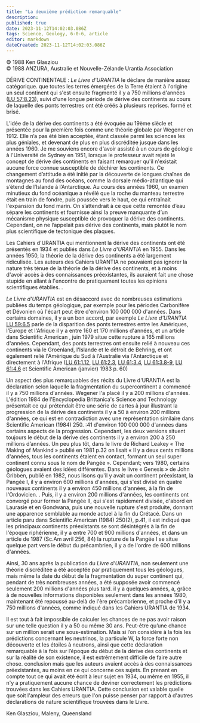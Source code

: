 ```yaml
---
title: "La deuxième prédiction remarquable"
description: 
published: true
date: 2023-11-12T14:02:03.086Z
tags: Science, Geology, 6-0-6, article
editor: markdown
dateCreated: 2023-11-12T14:02:03.086Z
---
```



<p class="v-card v-sheet theme--light grey lighten-3 px-2 py-1">© 1988 Ken Glasziou<br>© 1988 ANZURA, Australie et Nouvelle-Zélande Urantia Association</p>


DÉRIVE CONTINENTALE : _Le Livre d'URANTIA_ le déclare de manière assez catégorique. que toutes les terres émergées de la Terre étaient à l'origine un seul continent qui s'est ensuite fragmenté il y a 750 millions d'années (<a id="a14_223"></a>[LU 57:8.23](/fr/The_Urantia_Book/57#p8_23)), suivi d'une longue période de dérive des continents au cours de laquelle des ponts terrestres ont été créés à plusieurs reprises. formé et brisé.

L’idée de la dérive des continents a été évoquée au 19ème siècle et présentée pour la première fois comme une théorie globale par Wegener en 1912. Elle n’a pas été bien acceptée, étant classée parmi les sciences les plus géniales, et devenant de plus en plus discréditée jusque dans les années 1960. Je me souviens encore d'avoir assisté à un cours de géologie à l'Université de Sydney en 1951, lorsque le professeur avait rejeté le concept de dérive des continents en faisant remarquer qu'il n'existait aucune force connue susceptible de déchirer les continents. Ce changement d’attitude a été initié par la découverte de longues chaînes de montagnes au fond des océans, comme la dorsale médio-atlantique qui s’étend de l’Islande à l’Antarctique. Au cours des années 1960, un examen minutieux du fond océanique a révélé que la roche du manteau terrestre était en train de fondre, puis poussée vers le haut, ce qui entraînait l'expansion du fond marin. On s’attendrait à ce que cette remontée d’eau sépare les continents et fournisse ainsi la preuve manquante d’un mécanisme physique susceptible de provoquer la dérive des continents. Cependant, on ne l’appelait pas dérive des continents, mais plutôt le nom plus scientifique de tectonique des plaques.

Les Cahiers d'URANTIA qui mentionnent la dérive des continents ont été présentés en 1934 et publiés dans _Le Livre d'URANTIA_ en 1955. Dans les années 1950, la théorie de la dérive des continents a été largement ridiculisée. Les auteurs des Cahiers URANTIA ne pouvaient pas ignorer la nature très ténue de la théorie de la dérive des continents, et à moins d'avoir accès à des connaissances préexistantes, ils auraient fait une chose stupide en allant à l'encontre de pratiquement toutes les opinions scientifiques établies. .

_Le Livre d'URANTIA_ est en désaccord avec de nombreuses estimations publiées du temps géologique, par exemple pour les périodes Carbonifère et Dévonien où l'écart peut être d'environ 100 000 000 d'années. Dans certains domaines, il y a un bon accord, par exemple _Le Livre d'URANTIA_ <a id="a20_285"></a>[LU 59:6.5](/fr/The_Urantia_Book/59#p6_5) parle de la disparition des ponts terrestres entre les Amériques, l'Europe et l'Afrique il y a entre 160 et 170 millions d'années, et un article dans Scientific American , juin 1979 situe cette rupture à 165 millions d'années. Cependant, des ponts terrestres ont ensuite relié à nouveau ces continents via le Groenland, l'Islande et le détroit de Behring, et ont également relié l'Amérique du Sud à l'Australie via l'Antarctique et directement à l'Afrique (<a id="a20_784"></a>[LU 61:1.12](/fr/The_Urantia_Book/61#p1_12), <a id="a20_829"></a>[LU 61:2.3](/fr/The_Urantia_Book/61#p2_3), <a id="a20_872"></a>[LU 61:3.4](/fr/The_Urantia_Book/61#p3_4), <a id="a20_915"></a>[LU 61:3.8-9](/fr/The_Urantia_Book/61#p3_8), <a id="a20_960"></a>[LU 61:4.6](/fr/The_Urantia_Book/61#p4_6) et Scientific American (janvier) 1983 p. 60)

Un aspect des plus remarquables des récits du Livre d'URANTIA est la déclaration selon laquelle la fragmentation du supercontinent a commencé il y a 750 millions d'années. Wegener l'a placé il y a 200 millions d'années. L'édition 1984 de l'Encyclopedia Brittanica's Science and Technology présentait ce qui prétendait être une série de cartes à jour illustrant la progression de la dérive des continents il y a 50 à environ 200 millions d'années, ce qui est en contradiction avec une représentation similaire dans Scientific American (1984) 250. :41 d'environ 100 000 000 d'années dans certains aspects de la progression. Cependant, les deux versions situent toujours le début de la dérive des continents il y a environ 200 à 250 millions d’années. Un peu plus tôt, dans le livre de Richard Leakey « The Making of Mankind » publié en 1981 p.32 on lisait « Il y a deux cents millions d'années, tous les continents étaient en contact, formant un seul super continent connu sous le nom de Pangée ». Cependant; vers 1980, certains géologues avaient des idées différentes. Dans le livre « Genesis » de John Gribben, publié en 1982, nous lisons qu'il y avait un continent préexistant, la Pangée I, il y a environ 600 millions d'années, qui s'est divisé en quatre nouveaux continents il y a environ 450 millions d'années, à la fin de l'Ordovicien. . Puis, il y a environ 200 millions d'années, les continents ont convergé pour former la Pangée II, qui s'est rapidement divisée, d'abord en Laurasie et en Gondwana, puis une nouvelle rupture s'est produite, donnant une apparence semblable au monde actuel à la fin du Crétacé. Dans un article paru dans Scientific American (1984) 250(2), p.41, il est indiqué que les principaux continents préexistants se sont désintégrés à la fin de l'époque riphérienne, il y a entre 700 et 900 millions d'années, et dans un article de 1987 (Sc.Am avril 256, 84) la rupture de la Pangée I se situe quelque part vers le début du précambrien, il y a de l'ordre de 600 millions d'années.

Ainsi, 30 ans après la publication du _Livre d'URANTIA_, non seulement une théorie discréditée a été acceptée par pratiquement tous les géologues, mais même la date du début de la fragmentation du super continent qui, pendant de très nombreuses années, a été supposée avoir commencé seulement 200 millions d'années plus tard. il y a quelques années, a, grâce à de nouvelles informations disponibles seulement dans les années 1980, maintenant été repoussé au-delà de l'ère précambrienne, et proche d'il y a 750 millions d'années, comme indiqué dans les Cahiers URANTIA de 1934.

Il est tout à fait impossible de calculer les chances de ne pas avoir raison sur une telle question il y a 50 ou même 30 ans. Peut-être qu’une chance sur un million serait une sous-estimation. Mais si l’on considère à la fois les prédictions concernant les neutrinos, la particule W, la force forte non découverte et les étoiles à neutrons, ainsi que cette déclaration remarquable à la fois sur l’époque du début de la dérive des continents et sur la réalité de son existence, il est extrêmement difficile de faire autre chose. conclusion mais que les auteurs avaient accès à des connaissances préexistantes, au moins en ce qui concerne ces sujets. En prenant en compte tout ce qui avait été écrit à leur sujet en 1934, ou même en 1955, il n'y a pratiquement aucune chance de deviner correctement les prédictions trouvées dans les Cahiers URANTIA. Cette conclusion est valable quelle que soit l'ampleur des erreurs que l'on puisse penser par rapport à d'autres déclarations de nature scientifique trouvées dans le Livre.

Ken Glasziou, Maleny, Queensland

